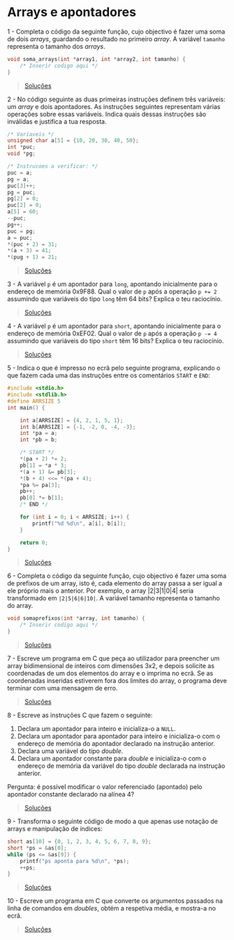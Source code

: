 # Arrays e apontadores

1 - Completa o código da seguinte função, cujo objectivo é fazer uma soma de
dois _arrays_, guardando o resultado no primeiro _array_. A variável `tamanho`
representa o tamanho dos _arrays_.

```c
void soma_arrays(int *array1, int *array2, int tamanho) {
    /* Inserir codigo aqui */
}
```

> [Soluções](../solucoes/11_arrays/01.md)

2 - No código seguinte as duas primeiras instruções definem três variáveis: um
_array_ e dois apontadores. As instruções seguintes representam várias
operações sobre essas variáveis. Indica quais dessas instruções são inválidas e
justifica a tua resposta.

```c
/* Variaveis */
unsigned char a[5] = {10, 20, 30, 40, 50};
int *puc;
void *pg;

/* Instrucoes a verificar: */
puc = a;
pg = a;
puc[3]++;
pg = puc;
pg[2] = 0;
puc[2] = 0;
a[5] = 60;
--puc;
pg++;
puc = pg;
a = puc;
*(puc + 2) = 31;
*(a + 3) = 41;
*(pug + 1) = 21;
```

> [Soluções](../solucoes/11_arrays/02.md)

3 - A variável `p` é um apontador para `long`, apontando inicialmente para o
endereço de memória 0x9F88. Qual o valor de `p` após a operação `p += 2`
assumindo que variáveis do tipo `long` têm 64 bits? Explica o teu raciocínio.

> [Soluções](../solucoes/11_arrays/03.md)

4 - A variável `p` é um apontador para `short`, apontando inicialmente para o
endereço de memória 0xEF02. Qual o valor de `p` após a operação `p -= 4`
assumindo que variáveis do tipo `short` têm 16 bits? Explica o teu raciocínio.

> [Soluções](../solucoes/11_arrays/04.md)

5 - Indica o que é impresso no ecrã pelo seguinte programa, explicando o que
fazem cada uma das instruções entre os comentários `START` e `END`:

```c
#include <stdio.h>
#include <stdlib.h>
#define ARRSIZE 5
int main() {

    int a[ARRSIZE] = {4, 2, 1, 5, 1};
    int b[ARRSIZE] = {-1, -2, 0, -4, -3};
    int *pa = a;
    int *pb = b;

    /* START */
    *(pa + 2) *= 2;
    pb[1] = *a * 3;
    *(a + 1) &= pb[3];
    *(b + 4) <<= *(pa + 4);
    *pa %= pa[3];
    pb++;
    pb[0] *= b[1];
    /* END */

    for (int i = 0; i < ARRSIZE; i++) {
        printf("%d %d\n", a[i], b[i]);
    }

    return 0;
}
```

> [Soluções](../solucoes/11_arrays/05.md)

6 - Completa o código da seguinte função, cujo objectivo é fazer uma soma de
prefixos de um array, isto é, cada elemento do array passa a ser igual a ele
próprio mais o anterior. Por exemplo, o array |2|3|1|0|4| seria transformado em
`|2|5|6|6|10|`. A variável tamanho representa o tamanho do array.

```c
void somaprefixos(int *array, int tamanho) {
    /* Inserir codigo aqui */
}
```

> [Soluções](../solucoes/11_arrays/06.md)

7 - Escreve um programa em C que peça ao utilizador para preencher um array
bidimensional de inteiros com dimensões 3x2, e depois solicite as coordenadas
de um dos elementos do array e o imprima no ecrã. Se as coordenadas inseridas
estiverem fora dos limites do array, o programa deve terminar com uma mensagem
de erro.

> [Soluções](../solucoes/11_arrays/07.md)

8 - Escreve as instruções C que fazem o seguinte:

1. Declara um apontador para inteiro e inicializa-o a `NULL`.
2. Declara um apontador para apontador para inteiro e inicializa-o com o
   endereço de memória do apontador declarado na instrução anterior.
3. Declara uma variável do tipo _double_.
4. Declara um apontador constante para _double_ e inicializa-o com o endereço
   de memória da variável do tipo _double_ declarada na instrução anterior.

Pergunta: é possível modificar o valor referenciado (apontado) pelo apontador
constante declarado na alínea 4?

> [Soluções](../solucoes/11_arrays/08.md)

9 - Transforma o seguinte código de modo a que apenas use notação de arrays e
manipulação de índices:

```c
short as[10] = {0, 1, 2, 3, 4, 5, 6, 7, 8, 9};
short *ps = &as[0];
while (ps <= &as[9]) {
    printf("ps aponta para %d\n", *ps);
    ++ps;
}
```

> [Soluções](../solucoes/11_arrays/09.md)

10 - Escreve um programa em C que converte os argumentos passados na linha de
comandos em _doubles_, obtém a respetiva média, e mostra-a no ecrã.

> [Soluções](../solucoes/11_arrays/10.md)
